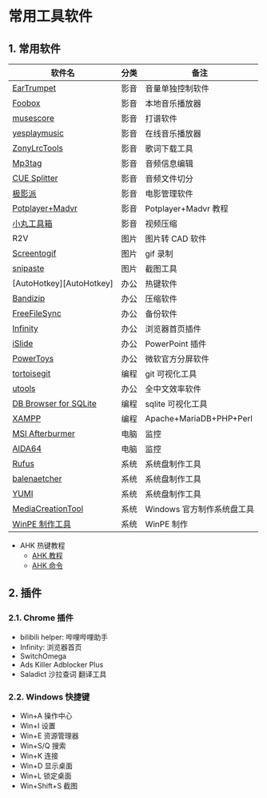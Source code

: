 # 常用工具软件

## 1. 常用软件

| 软件名                                 | 分类 | 备注                       |
| -------------------------------------- | ---- | -------------------------- |
| [EarTrumpet][EarTrumpet]               | 影音 | 音量单独控制软件           |
| [Foobox][Foobox]                       | 影音 | 本地音乐播放器             |
| [musescore][musescore]                 | 影音 | 打谱软件                   |
| [yesplaymusic][yesplaymusic]           | 影音 | 在线音乐播放器             |
| [ZonyLrcTools][ZonyLrcTools]           | 影音 | 歌词下载工具               |
| [Mp3tag][小丸工具箱]                   | 影音 | 音频信息编辑               |
| [CUE Splitter][小丸工具箱]             | 影音 | 音频文件切分               |
| [极影派](http://www.jeenpi.com/)       | 影音 | 电影管理软件               |
| [Potplayer+Madvr][madvr]               | 影音 | Potplayer+Madvr 教程       |
| [小丸工具箱][小丸工具箱]               | 影音 | 视频压缩                   |
| R2V                                    | 图片 | 图片转 CAD 软件            |
| [Screentogif][screentogif]             | 图片 | gif 录制                   |
| [snipaste](https://zh.snipaste.com/)   | 图片 | 截图工具                   |
| [AutoHotkey][AutoHotkey]               | 办公 | 热键软件                   |
| [Bandizip][Bandizip]                   | 办公 | 压缩软件                   |
| [FreeFileSync][FreeFileSync]           | 办公 | 备份软件                   |
| [Infinity][Infinity]                   | 办公 | 浏览器首页插件             |
| [iSlide][iSlide]                       | 办公 | PowerPoint 插件            |
| [PowerToys][PowerToys]                 | 办公 | 微软官方分屏软件           |
| [tortoisegit][tortoisegit]             | 编程 | git 可视化工具             |
| [utools](https://u.tools/)             | 办公 | 全中文效率软件             |
| [DB Browser for SQLite][SQLite]        | 编程 | sqlite 可视化工具          |
| [XAMPP][XAMPP]                         | 编程 | Apache+MariaDB+PHP+Perl    |
| [MSI Afterburmer][Afterburmer]         | 电脑 | 监控                       |
| [AIDA64][aida64]                       | 电脑 | 监控                       |
| [Rufus][Rufus]                         | 系统 | 系统盘制作工具             |
| [balenaetcher][balenaetcher]           | 系统 | 系统盘制作工具             |
| [YUMI][YUMI]                           | 系统 | 系统盘制作工具             |
| [MediaCreationTool][MediaCreationTool] | 系统 | Windows 官方制作系统盘工具 |
| [WinPE 制作工具][WinPE]                | 系统 | WinPE 制作                 |

[ZonyLrcTools]:https://github.com/ScienceZone/ZonyLrcTools
[musescore]:https://musescore.org/zh-hans
[小丸工具箱]:https://maruko.appinn.me/
[madvr]:http://www.hangge.com/blog/cache/detail_1461.html
[iSlide]:https://www.islide.cc/
[FreeFileSync]:https://freefilesync.org/
[Rufus]:https://rufus.en.softonic.com/
[MediaCreationTool]:https://www.microsoft.com/zh-cn/software-download/windows10?OCID=WIP_r_Win10_Body_AddPC
[SQLite]:https://sqlitebrowser.org/
[Afterburmer]:https://cn.msi.com/page/afterburner
[XAMPP]:https://www.apachefriends.org/index.html
[aida64]:https://www.aida64.com/products
[tortoisegit]:https://tortoisegit.org/
[Bandizip]:https://cn.bandisoft.com/bandizip/
[PowerToys]:https://github.com/microsoft/PowerToys
[Foobox]:http://www.foobar2000.com.cn/interface/showimg.php?lang=cn&id=73
[screentogif]:https://www.screentogif.com/
[YUMI]:https://www.pendrivelinux.com/yumi-multiboot-usb-creator/
[WinPE]:https://www.aomeitech.com/pe-builder.html?from=en_nav_utilities
[balenaetcher]:https://www.balena.io/etcher/
[yesplaymusic]:https://github.com/qier222/YesPlayMusic
[EarTrumpet]:https://www.microsoft.com/en-us/p/eartrumpet/9nblggh516xp#activetab=pivot:overviewtab
[Infinity]:https://microsoftedge.microsoft.com/addons/detail/infinity-%E6%96%B0%E6%A0%87%E7%AD%BE%E9%A1%B5-pro/hajlmbnnniemimmaehcefkamdadpjlfa

- AHK 热键教程
  - [AHK 教程](https://ahkcn.github.io/docs/AutoHotkey.htm)
  - [AHK 命令](https://www.cnblogs.com/imsoft/p/ahk.html)

## 2. 插件

### 2.1. Chrome 插件

- bilibili helper: 哔哩哔哩助手
- Infinity: 浏览器首页
- SwitchOmega
- Ads Killer Adblocker Plus
- Saladict 沙拉查词 翻译工具

### 2.2. Windows 快捷键

- Win+A 操作中心
- Win+I 设置
- Win+E 资源管理器
- Win+S/Q 搜索
- Win+K 连接
- Win+D 显示桌面
- Win+L 锁定桌面
- Win+Shift+S 截图
